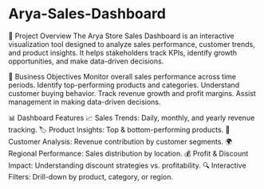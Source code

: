 # Arya-Sales-Dashboard
🏪 Project Overview
The Arya Store Sales Dashboard is an interactive visualization tool designed to analyze sales performance, customer trends, and product insights. It helps stakeholders track KPIs, identify growth opportunities, and make data-driven decisions.

🎯 Business Objectives
Monitor overall sales performance across time periods.
Identify top-performing products and categories.
Understand customer buying behavior.
Track revenue growth and profit margins.
Assist management in making data-driven decisions.

📊 Dashboard Features
📈 Sales Trends: Daily, monthly, and yearly revenue tracking.
🏷️ Product Insights: Top & bottom-performing products.
👥 Customer Analysis: Revenue contribution by customer segments.
🌍 Regional Performance: Sales distribution by location.
💰 Profit & Discount Impact: Understanding discount strategies vs. profitability.
🔍 Interactive Filters: Drill-down by product, category, or region.

